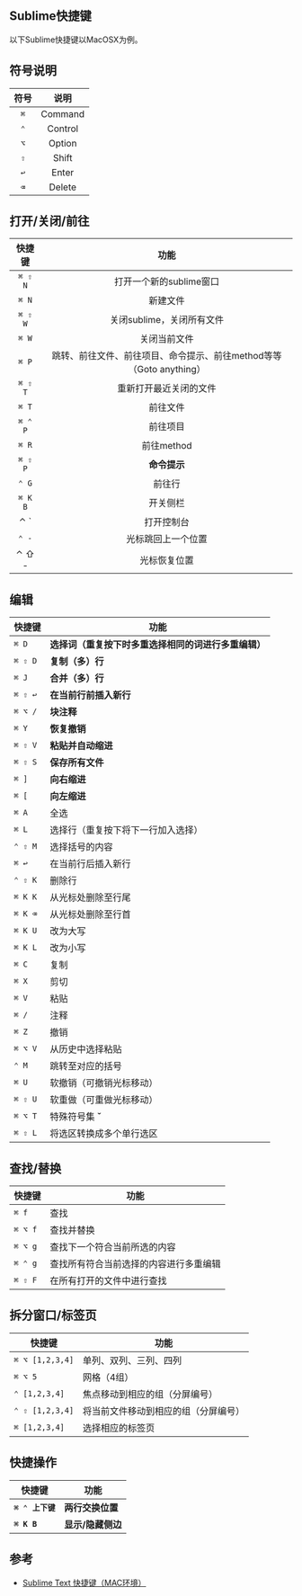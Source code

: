 ## Sublime快捷键

以下Sublime快捷键以MacOSX为例。


## 符号说明

| 符号 | 说明 |
| :---: | :---: |
| `⌘` | Command |
| `⌃` | Control |
| `⌥` | Option |
| `⇧` | Shift |
| `↩` | Enter |
| `⌫` | Delete |

## 打开/关闭/前往

| 快捷键 | 功能 |
| :---: | :---: |
| `⌘ ⇧ N` | 打开一个新的sublime窗口 |
| `⌘ N` | 新建文件 |
| `⌘ ⇧ W` | 关闭sublime，关闭所有文件 |
| `⌘ W` | 关闭当前文件 |
| `⌘ P` | 跳转、前往文件、前往项目、命令提示、前往method等等（Goto anything） |
| `⌘ ⇧ T` | 重新打开最近关闭的文件 |
| `⌘ T` | 前往文件 |
| `⌘ ⌃ P` | 前往项目 |
| `⌘ R` | 前往method |
| `⌘ ⇧ P` | **命令提示** |
| `⌃ G` | 前往行 |
| `⌘ K B` | 开关侧栏 |
| ⌃ ` | 打开控制台 |
| `⌃ -` | 光标跳回上一个位置 |
| ⌃ ⇧ - | 光标恢复位置 |

## 编辑

| 快捷键 | 功能 |
| --- | --- |
| `⌘ D` | **选择词（重复按下时多重选择相同的词进行多重编辑）** |
| `⌘ ⇧ D` | **复制（多）行** |
| `⌘ J` | **合并（多）行** |
| `⌘ ⇧ ↩` | **在当前行前插入新行** |
| `⌘ ⌥ /` | **块注释** |
| `⌘ Y` | **恢复撤销** |
| `⌘ ⇧ V` | **粘贴并自动缩进** |
| `⌘ ⇧ S` | **保存所有文件** |
| `⌘ ]` | **向右缩进** |
| `⌘ [` | **向左缩进** |
| `⌘ A` | 全选 |
| `⌘ L` | 选择行（重复按下将下一行加入选择） |
| `⌃ ⇧ M` | 选择括号的内容 |
| `⌘ ↩` | 在当前行后插入新行 |
| `⌃ ⇧ K` | 删除行 |
| `⌘ K K` | 从光标处删除至行尾 |
| `⌘ K ⌫` | 从光标处删除至行首 |
| `⌘ K U` | 改为大写 |
| `⌘ K L` | 改为小写 |
| `⌘ C` | 复制 |
| `⌘ X` | 剪切 |
| `⌘ V` | 粘贴 |
| `⌘ /` | 注释 |
| `⌘ Z` | 撤销 |
| `⌘ ⌥ V` | 从历史中选择粘贴 |
| `⌃ M` | 跳转至对应的括号 |
| `⌘ U` | 软撤销（可撤销光标移动） |
| `⌘ ⇧ U` | 软重做（可重做光标移动） |
| `⌘ ⌥ T` | 特殊符号集 **ˇ** |
| `⌘ ⇧ L` | 将选区转换成多个单行选区 |

## 查找/替换

| 快捷键 | 功能 |
| --- | --- |
| `⌘ f` | 查找 |
| `⌘ ⌥ f` | 查找并替换 |
| `⌘ ⌥ g` | 查找下一个符合当前所选的内容 |
| `⌘ ⌃ g` | 查找所有符合当前选择的内容进行多重编辑 |
| `⌘ ⇧ F` | 在所有打开的文件中进行查找 |

## 拆分窗口/标签页

| 快捷键 | 功能 |
| --- | --- |
| `⌘ ⌥ [1,2,3,4]` | 单列、双列、三列、四列 |
| `⌘ ⌥ 5` | 网格（4组） |
| `⌃ [1,2,3,4]` | 焦点移动到相应的组（分屏编号） |
| `⌃ ⇧ [1,2,3,4]` | 将当前文件移动到相应的组（分屏编号） |
| `⌘ [1,2,3,4]` | 选择相应的标签页 |

## 快捷操作

| 快捷键 | 功能 |
| --- | --- |
| **`⌘ ⌃ 上下键`** | **两行交换位置** |
| **`⌘ K B`** | **显示/隐藏侧边** |

## 参考

* [Sublime Text 快捷键（MAC环境）](https://www.jianshu.com/p/6185dc5eb507)
